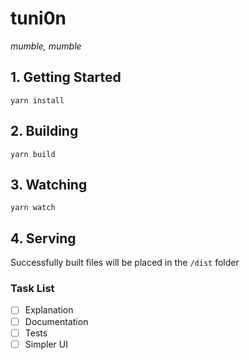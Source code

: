 # tuni0n

*mumble, mumble*


## 1. Getting Started

`yarn install`

## 2. Building

`yarn build`

## 3. Watching

`yarn watch`

## 4. Serving

Successfully built files will be placed in the `/dist` folder

### Task List
- [ ] Explanation
- [ ] Documentation
- [ ] Tests
- [ ] Simpler UI